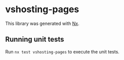 # vshosting-pages

This library was generated with [Nx](https://nx.dev).

## Running unit tests

Run `nx test vshosting-pages` to execute the unit tests.
